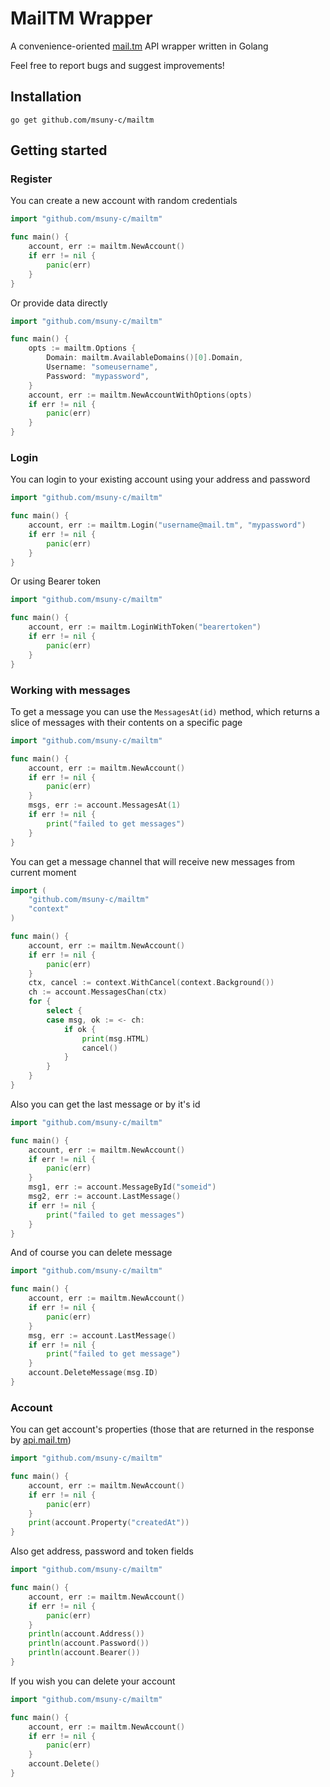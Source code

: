 # MailTM Wrapper
A convenience-oriented [mail.tm](https://mail.tm) API wrapper written in Golang

Feel free to report bugs and suggest improvements!

## Installation
```
go get github.com/msuny-c/mailtm
```
## Getting started
### Register
You can create a new account with random credentials
```go
import "github.com/msuny-c/mailtm"

func main() {
    account, err := mailtm.NewAccount()
    if err != nil {
        panic(err)
    }
}
```
Or provide data directly
```go
import "github.com/msuny-c/mailtm"

func main() {
    opts := mailtm.Options {
        Domain: mailtm.AvailableDomains()[0].Domain,
        Username: "someusername",
        Password: "mypassword",
    }
    account, err := mailtm.NewAccountWithOptions(opts)
    if err != nil {
        panic(err)
    }
}
```
### Login
You can login to your existing account using your address and password
```go
import "github.com/msuny-c/mailtm"

func main() {
    account, err := mailtm.Login("username@mail.tm", "mypassword")
    if err != nil {
        panic(err)
    }
}
```
Or using Bearer token
```go
import "github.com/msuny-c/mailtm"

func main() {
    account, err := mailtm.LoginWithToken("bearertoken")
    if err != nil {
        panic(err)
    }
}
```
### Working with messages
To get a message you can use the `MessagesAt(id)` method, which returns a slice of messages with their contents on a specific page
```go
import "github.com/msuny-c/mailtm"

func main() {
    account, err := mailtm.NewAccount()
    if err != nil {
        panic(err)
    }
    msgs, err := account.MessagesAt(1)
    if err != nil {
        print("failed to get messages")
    }
}
```
You can get a message channel that will receive new messages from current moment
```go
import (
    "github.com/msuny-c/mailtm"
    "context"
)

func main() {
    account, err := mailtm.NewAccount()
    if err != nil {
        panic(err)
    }
    ctx, cancel := context.WithCancel(context.Background())
    ch := account.MessagesChan(ctx)
    for {
        select {
        case msg, ok := <- ch:
            if ok {
                print(msg.HTML)
                cancel()
            }
        }
    }
}
```
Also you can get the last message or by it's id
```go
import "github.com/msuny-c/mailtm"

func main() {
    account, err := mailtm.NewAccount()
    if err != nil {
        panic(err)
    }
    msg1, err := account.MessageById("someid")
    msg2, err := account.LastMessage()
    if err != nil {
        print("failed to get messages")
    }
}
```
And of course you can delete message
```go
import "github.com/msuny-c/mailtm"

func main() {
    account, err := mailtm.NewAccount()
    if err != nil {
        panic(err)
    }
    msg, err := account.LastMessage()
    if err != nil {
        print("failed to get message")
    }
    account.DeleteMessage(msg.ID)
}
```
### Account
You can get account's properties (those that are returned in the response by [api.mail.tm](https://api.mail.tm))
```go
import "github.com/msuny-c/mailtm"

func main() {
    account, err := mailtm.NewAccount()
    if err != nil {
        panic(err)
    }
    print(account.Property("createdAt"))
}
```
Also get address, password and token fields
```go
import "github.com/msuny-c/mailtm"

func main() {
    account, err := mailtm.NewAccount()
    if err != nil {
        panic(err)
    }
    println(account.Address())
    println(account.Password())
    println(account.Bearer())
}
```
If you wish you can delete your account
```go
import "github.com/msuny-c/mailtm"

func main() {
    account, err := mailtm.NewAccount()
    if err != nil {
        panic(err)
    }
    account.Delete()
}
```
